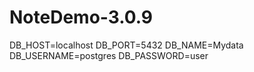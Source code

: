 # NoteDemo-3.0.9
DB_HOST=localhost
DB_PORT=5432
DB_NAME=Mydata 
DB_USERNAME=postgres
DB_PASSWORD=user

